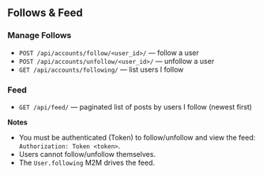 ## Follows & Feed

### Manage Follows
- `POST /api/accounts/follow/<user_id>/` — follow a user
- `POST /api/accounts/unfollow/<user_id>/` — unfollow a user
- `GET /api/accounts/following/` — list users I follow

### Feed
- `GET /api/feed/` — paginated list of posts by users I follow (newest first)

**Notes**
- You must be authenticated (Token) to follow/unfollow and view the feed: `Authorization: Token <token>`.
- Users cannot follow/unfollow themselves.
- The `User.following` M2M drives the feed.
